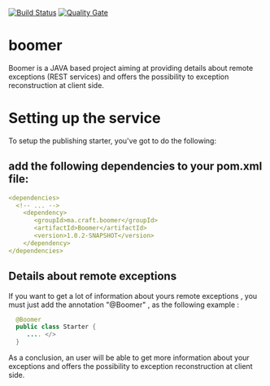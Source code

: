 [![Build Status](https://travis-ci.org/marocraft/boomer.svg?branch=develop)](https://travis-ci.org/marocraft/boomer) [![Quality Gate](https://sonarcloud.io/api/project_badges/measure?project=boomer&metric=alert_status)](https://sonarcloud.io/dashboard?id=-boomer) 

# boomer
Boomer is a JAVA based project aiming at providing details about remote exceptions (REST services) and offers the possibility to exception reconstruction at client side.

# Setting up the service

To setup the publishing starter, you've got to do the following:

## add the following dependencies to your pom.xml file:

```yaml
<dependencies>
  <!-- ... -->
    <dependency>
       <groupId>ma.craft.boomer</groupId>
       <artifactId>Boomer</artifactId>
       <version>1.0.2-SNAPSHOT</version>
    </dependency>
</dependencies>
```

## Details about remote exceptions
If you want to get a lot of information about yours remote exceptions , you  must just add  the annotation "@Boomer" , as the following example :

```java
  @Boomer
  public class Starter {
     .... </>
  }
```

As a conclusion, an user will be able  to get more information about your exceptions and  offers the possibility to exception reconstruction at client side.
